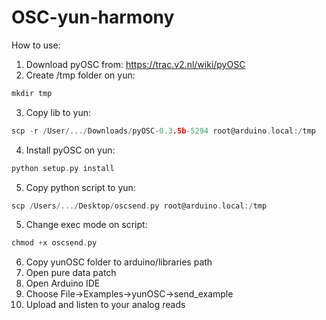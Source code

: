 OSC-yun-harmony
===============

How to use:

1. Download pyOSC from: https://trac.v2.nl/wiki/pyOSC
2. Create /tmp folder on yun:
```c
mkdir tmp
```
3. Copy lib to yun:
```c
scp -r /User/.../Downloads/pyOSC-0.3.5b-5294 root@arduino.local:/tmp
```
4. Install pyOSC on yun:
```c
python setup.py install
```
5. Copy python script to yun:
```c
scp /Users/.../Desktop/oscsend.py root@arduino.local:/tmp
```
5. Change exec mode on script:
```c
chmod +x oscsend.py
```
6. Copy yunOSC folder to arduino/libraries path
7. Open pure data patch 
8. Open Arduino IDE
9. Choose File->Examples->yunOSC->send_example
10. Upload and listen to your analog reads
